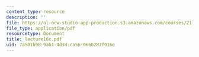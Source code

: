 ```yaml
---
content_type: resource
description: ''
file: https://ol-ocw-studio-app-production.s3.amazonaws.com/courses/21l-701-literary-interpretation-interpreting-poetry-fall-2003/7a501b989ab14d3dca56066b287f016e_lecture16c.pdf
file_type: application/pdf
resourcetype: Document
title: lecture16c.pdf
uid: 7a501b98-9ab1-4d3d-ca56-066b287f016e
---
```

